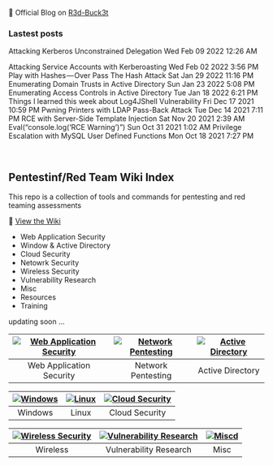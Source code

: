 🔴 Official Blog on [R3d-Buck3t](https://medium.com/r3d-buck3t)

### Lastest posts
<!-- BLOG-POST-LIST:START -->Attacking Kerberos Unconstrained Delegation Wed Feb 09 2022 12:26 AM 
Attacking Service Accounts with Kerberoasting Wed Feb 02 2022 3:56 PM 
Play with Hashes — Over Pass The Hash Attack Sat Jan 29 2022 11:16 PM 
Enumerating Domain Trusts in Active Directory Sun Jan 23 2022 5:08 PM 
Enumerating Access Controls in Active Directory Tue Jan 18 2022 6:21 PM 
Things I learned this week about Log4JShell Vulnerability Fri Dec 17 2021 10:59 PM 
Pwning Printers with LDAP Pass-Back Attack Tue Dec 14 2021 7:11 PM 
RCE with Server-Side Template Injection Sat Nov 20 2021 2:39 AM 
Eval&lpar;“console.log&lpar;‘RCE Warning’&rpar;”&rpar; Sun Oct 31 2021 1:02 AM 
Privilege Escalation with MySQL User Defined Functions Mon Oct 18 2021 7:27 PM 
<!-- BLOG-POST-LIST:END -->

<p>&nbsp;</p>

## Pentestinf/Red Team Wiki Index 
This repo is a collection of tools and commands for pentesting and red teaming assessments 

🔎 [View the Wiki](https://nairuzabulhul.github.io/R3d-Buck3T/)

+ Web Application Security 
+ Window & Active Directory 
+ Cloud Security
+ Netowrk Security
+ Wireless Security
+ Vulnerability Research
+ Misc
+ Resources
+ Training


updating soon ...


|[![Web Application Security](https://raw.githubusercontent.com/nairuzabulhul/R3d-Buck3T/master/images/Hnet.com-image%20(1).jpg)](https://github.com/nairuzabulhul/R3d-Buck3T/blob/master/Web%20Application%20Security/Web%20Application%20Security.md)|[![Network Pentesting](https://raw.githubusercontent.com/nairuzabulhul/R3d-Buck3T/master/images/Hnet.com-image.jpg)](https://example")|[![Active Directory](https://raw.githubusercontent.com/nairuzabulhul/R3d-Buck3T/master/images/Hnet.com-image%20(2).jpg)](https://github.com/nairuzabulhul/R3d-Buck3T/blob/master/Active%20Directory/Active%20Directory.md "Active Directory")
|:--:|:--:|:--:|
|Web Application Security| Network Pentesting | Active Directory|



|[![Windows](https://raw.githubusercontent.com/nairuzabulhul/R3d-Buck3T/master/images/Hnet.com-image%20(3).jpg)](https://example)|[![Linux](https://raw.githubusercontent.com/nairuzabulhul/R3d-Buck3T/master/images/Hnet.com-image%20(6).jpg)](https://example")|[![Cloud Security](https://raw.githubusercontent.com/nairuzabulhul/R3d-Buck3T/master/images/Hnet.com-image%20(5).jpg)](https://example")
|:--:|:--:|:--:|
|Windows | Linux | Cloud Security|


|[![Wireless Security](https://raw.githubusercontent.com/nairuzabulhul/R3d-Buck3T/master/images/Hnet.com-image%20(7).jpg)](https://example")|[![Vulnerability Research](https://raw.githubusercontent.com/nairuzabulhul/R3d-Buck3T/master/images/Hnet.com-image.jpg)]("https://example")|[![Miscd](https://raw.githubusercontent.com/nairuzabulhul/R3d-Buck3T/master/images/Hnet.com-image.jpg)](https://example")
|:--:|:--:|:--:|
| Wireless | Vulnerability Research | Misc|


